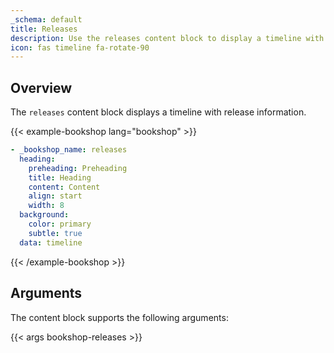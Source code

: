 ```yaml
---
_schema: default
title: Releases
description: Use the releases content block to display a timeline with release information.
icon: fas timeline fa-rotate-90
---
```


## Overview

The `releases` content block displays a timeline with release information.

<!-- markdownlint-disable MD037 -->
{{< example-bookshop lang="bookshop" >}}
```yml
- _bookshop_name: releases
  heading:
    preheading: Preheading
    title: Heading
    content: Content
    align: start
    width: 8
  background:
    color: primary
    subtle: true
  data: timeline
```
{{< /example-bookshop >}}
<!-- markdownlint-enable MD037 -->

## Arguments

The content block supports the following arguments:

{{< args bookshop-releases >}}
